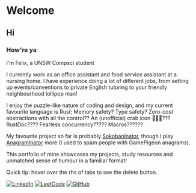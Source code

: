 # Welcome
## Hi
### How're ya

I'm Felix, a UNSW Compsci student

I currently work as an office assistant and food service assistant at a nursing home. I have experience doing a lot of different jobs, from setting up events/conventions to private English tutoring to your friendly neighbourhood lollipop man!

I enjoy the puzzle-like nature of coding and design, and my current favourite language is Rust; Memory safety? Type safety? Zero-cost abstractions with all the control?? An (unofficial) crab icon 🦀🦀🦀??? RustDoc???? Fearless concurrency????? Macros?????? 

My favourite project so far is probably [SokobanInator](https://github.com/Felix-Lin-8864/sokoban-inator/tree/main), though I play [AnagramInator](https://github.com/Felix-Lin-8864/Anagrams/tree/main) more (I used to spam people with GamePigeon anagrams).

This portfolio of mine showcases my projects, study resources and unmatched sense of humour in a familiar format!

Quick tip: hover over the rhs of tabs to see the delete button.

[![LinkedIn](https://img.shields.io/badge/LinkedIn-blue?logo=linkedin&logoColor=white)](www.linkedin.com/in/felix-lin-a44301261) [![LeetCode](https://img.shields.io/badge/LeetCode-grey?logo=leetcode&logoColor=white)](https://leetcode.com/u/felixlin88/) [![GitHub](https://img.shields.io/badge/GitHub-black?logo=github&logoColor=white)](https://github.com/Felix-Lin-8864/)